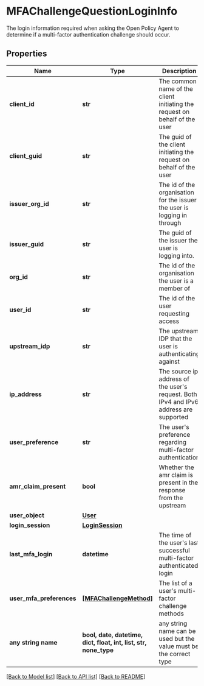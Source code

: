 # MFAChallengeQuestionLoginInfo

The login information required when asking the Open Policy Agent to determine if a multi-factor authentication challenge should occur.

## Properties
Name | Type | Description | Notes
------------ | ------------- | ------------- | -------------
**client_id** | **str** | The common name of the client initiating the request on behalf of the user | 
**client_guid** | **str** | The guid of the client initiating the request on behalf of the user | 
**issuer_org_id** | **str** | The id of the organisation for the issuer the user is logging in through | 
**issuer_guid** | **str** | The guid of the issuer the user is logging into. | 
**org_id** | **str** | The id of the organisation the user is a member of | 
**user_id** | **str** | The id of the user requesting access | 
**upstream_idp** | **str** | The upstream IDP that the user is authenticating against | 
**ip_address** | **str** | The source ip address of the user&#39;s request. Both IPv4 and IPv6 address are supported | 
**user_preference** | **str** | The user&#39;s preference regarding multi-factor authentication | defaults to "organisation_policy"
**amr_claim_present** | **bool** | Whether the amr claim is present in the response from the upstream | defaults to False
**user_object** | [**User**](User.md) |  | [optional] 
**login_session** | [**LoginSession**](LoginSession.md) |  | [optional] 
**last_mfa_login** | **datetime** | The time of the user&#39;s last successful multi-factor authenticated login | [optional] 
**user_mfa_preferences** | [**[MFAChallengeMethod]**](MFAChallengeMethod.md) | The list of a user&#39;s multi-factor challenge methods | [optional] 
**any string name** | **bool, date, datetime, dict, float, int, list, str, none_type** | any string name can be used but the value must be the correct type | [optional]

[[Back to Model list]](../README.md#documentation-for-models) [[Back to API list]](../README.md#documentation-for-api-endpoints) [[Back to README]](../README.md)


